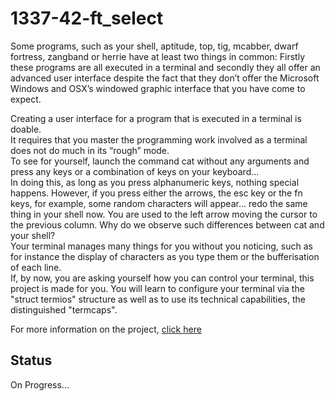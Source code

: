# 1337-42-ft_select
Some programs, such as your shell, aptitude, top, tig, mcabber, dwarf fortress, zangband or herrie have at least two things in common: Firstly these programs are all executed in a terminal and secondly they all offer an advanced user interface despite the fact that they don’t offer the Microsoft Windows and OSX’s windowed graphic interface that you have come to expect.

Creating a user interface for a program that is executed in a terminal is doable.  
It requires that you master the programming work involved as a terminal does not do much in its “rough” mode.  
To see for yourself, launch the command cat without any arguments and press any keys or a combination of keys on your keyboard...  
In doing this, as long as you press alphanumeric keys, nothing special happens. However, if you press either the arrows, the esc key or the fn keys, for example, some random characters will appear... redo the same thing in your shell now. You are used to the left arrow moving the cursor to the previous column. Why do we observe such differences between cat and your shell?  
Your terminal manages many things for you without you noticing, such as for instance the display of characters as you type them or the bufferisation of each line.  
If, by now, you are asking yourself how you can control your terminal, this project is made for you. You will learn to configure your terminal via the "struct termios" structure as well as to use its technical capabilities, the distinguished "termcaps".

For more information on the project, [click here]()

## Status
On Progress...
